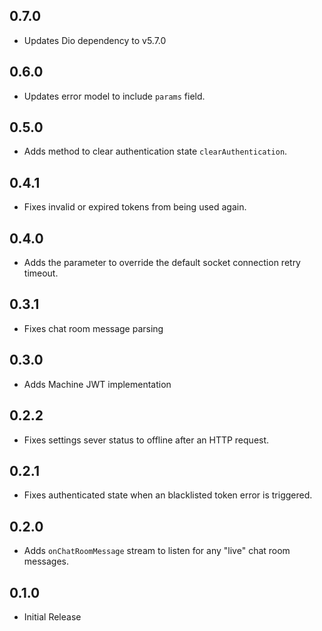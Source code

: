 ## 0.7.0

* Updates Dio dependency to v5.7.0

## 0.6.0

* Updates error model to include `params` field.

## 0.5.0

* Adds method to clear authentication state `clearAuthentication`.

## 0.4.1

* Fixes invalid or expired tokens from being used again.

## 0.4.0

* Adds the parameter to override the default socket connection retry timeout.

## 0.3.1

* Fixes chat room message parsing

## 0.3.0

* Adds Machine JWT implementation

## 0.2.2

* Fixes settings sever status to offline after an HTTP request.

## 0.2.1

* Fixes authenticated state when an blacklisted token error is triggered.

## 0.2.0

* Adds `onChatRoomMessage` stream to listen for any "live" chat room messages.

## 0.1.0

* Initial Release
